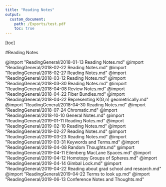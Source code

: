 ```yaml
---
title: "Reading Notes"
output:
  custom_document:
    path: /Exports/test.pdf
    toc: true
---
```


[toc]

#Reading Notes

@import "ReadingGeneral/2018-01-13 Reading Notes.md"
@import "ReadingGeneral/2018-02-22 Reading Notes.md"
@import "ReadingGeneral/2018-02-27 Reading Notes.md"
@import "ReadingGeneral/2018-03-12 Reading Notes.md"
@import "ReadingGeneral/2018-03-30 Reading Notes.md"
@import "ReadingGeneral/2018-04-08 Review Notes.md"
@import "ReadingGeneral/2018-04-22 Fiber Bundles.md"
@import "ReadingGeneral/2018-04-22 Representing K(G,n) geometrically.md"
@import "ReadingGeneral/2018-04-30 Reading Notes.md"
@import "ReadingGeneral/2018-07-24 Chromatic.md"
@import "ReadingGeneral/2018-10-10 General Notes.md"
@import "ReadingGeneral/2019-01-11 Reading Notes.md"
@import "ReadingGeneral/2019-02-10 Reading Notes.md"
@import "ReadingGeneral/2019-02-27 Reading Notes.md"
@import "ReadingGeneral/2019-03-23 Reading Notes.md"
@import "ReadingGeneral/2019-03-31 Keywords and Terms.md"
@import "ReadingGeneral/2019-04-08 Random Thoughts.md"
@import "ReadingGeneral/2019-04-11 Eilenberg MacLane Spaces.md"
@import "ReadingGeneral/2019-04-12 Homotopy Groups of Spheres.md"
@import "ReadingGeneral/2019-04-14 Gimbal Lock.md"
@import "ReadingGeneral/2019-04-22 Reading about grad school and research.md"
@import "ReadingGeneral/2019-04-22 Terms to look up.md"
@import "ReadingGeneral/2019-06-13 Conference Notes and Thoughts.md"
